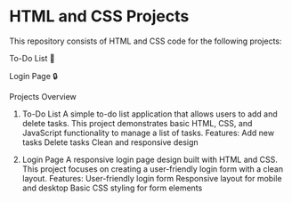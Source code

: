 # HTML and CSS Projects
This repository consists of HTML and CSS code for the following projects:

To-Do List 📑

Login Page 🔒

Projects Overview

1. To-Do List
A simple to-do list application that allows users to add and delete tasks. This project demonstrates basic HTML, CSS, and JavaScript functionality to manage a list of tasks.
Features:
Add new tasks
Delete tasks
Clean and responsive design

2. Login Page
A responsive login page design built with HTML and CSS. This project focuses on creating a user-friendly login form with a clean layout.
Features:
User-friendly login form
Responsive layout for mobile and desktop
Basic CSS styling for form elements


